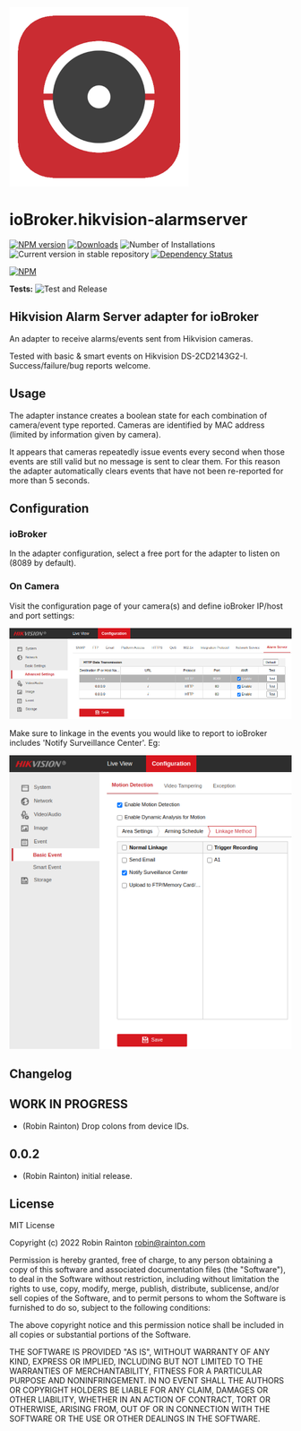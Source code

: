![Logo](admin/hikvision-alarmserver.png)
# ioBroker.hikvision-alarmserver

[![NPM version](https://img.shields.io/npm/v/iobroker.hikvision-alarmserver.svg)](https://www.npmjs.com/package/iobroker.hikvision-alarmserver)
[![Downloads](https://img.shields.io/npm/dm/iobroker.hikvision-alarmserver.svg)](https://www.npmjs.com/package/iobroker.hikvision-alarmserver)
![Number of Installations](https://iobroker.live/badges/hikvision-alarmserver-installed.svg)
![Current version in stable repository](https://iobroker.live/badges/hikvision-alarmserver-stable.svg)
[![Dependency Status](https://img.shields.io/david/raintonr/iobroker.hikvision-alarmserver.svg)](https://david-dm.org/raintonr/iobroker.hikvision-alarmserver)

[![NPM](https://nodei.co/npm/iobroker.hikvision-alarmserver.png?downloads=true)](https://nodei.co/npm/iobroker.hikvision-alarmserver/)

**Tests:** ![Test and Release](https://github.com/raintonr/ioBroker.hikvision-alarmserver/workflows/Test%20and%20Release/badge.svg)

## Hikvision Alarm Server adapter for ioBroker

An adapter to receive alarms/events sent from Hikvision cameras.

Tested with basic & smart events on Hikvision DS-2CD2143G2-I. Success/failure/bug reports welcome.

## Usage

The adapter instance creates a boolean state for each combination of camera/event type reported. Cameras are identified by MAC address (limited by information given by camera).

It appears that cameras repeatedly issue events every second when those events are still valid but no message is sent to clear them. For this reason the adapter automatically clears events that have not been re-reported for more than 5 seconds.

## Configuration

### ioBroker

In the adapter configuration, select a free port for the adapter to listen on (8089 by default).

### On Camera

Visit the configuration page of your camera(s) and define ioBroker IP/host and port settings:

![Alarm Server Options](docs/images/alarm-server-options.png)

Make sure to linkage in the events you would like to report to ioBroker includes 'Notify Surveillance Center'. Eg:

![Motion Detection Options](docs/images/motion-detection-options.png)

## Changelog

<!--
  Placeholder for the next version (at the beginning of the line):
  ### **WORK IN PROGRESS**
-->

## **WORK IN PROGRESS**
-   (Robin Rainton) Drop colons from device IDs.

## 0.0.2
-   (Robin Rainton) initial release.

## License
MIT License

Copyright (c) 2022 Robin Rainton <robin@rainton.com>

Permission is hereby granted, free of charge, to any person obtaining a copy
of this software and associated documentation files (the "Software"), to deal
in the Software without restriction, including without limitation the rights
to use, copy, modify, merge, publish, distribute, sublicense, and/or sell
copies of the Software, and to permit persons to whom the Software is
furnished to do so, subject to the following conditions:

The above copyright notice and this permission notice shall be included in all
copies or substantial portions of the Software.

THE SOFTWARE IS PROVIDED "AS IS", WITHOUT WARRANTY OF ANY KIND, EXPRESS OR
IMPLIED, INCLUDING BUT NOT LIMITED TO THE WARRANTIES OF MERCHANTABILITY,
FITNESS FOR A PARTICULAR PURPOSE AND NONINFRINGEMENT. IN NO EVENT SHALL THE
AUTHORS OR COPYRIGHT HOLDERS BE LIABLE FOR ANY CLAIM, DAMAGES OR OTHER
LIABILITY, WHETHER IN AN ACTION OF CONTRACT, TORT OR OTHERWISE, ARISING FROM,
OUT OF OR IN CONNECTION WITH THE SOFTWARE OR THE USE OR OTHER DEALINGS IN THE
SOFTWARE.